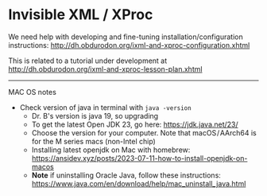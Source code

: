 # Invisible XML / XProc 

We need help with developing and fine-tuning installation/configuration instructions:
<http://dh.obdurodon.org/ixml-and-xproc-configuration.xhtml> 

This is related to a tutorial under development at <http://dh.obdurodon.org/ixml-and-xproc-lesson-plan.xhtml> 
**********
MAC OS notes 

* Check version of java in terminal with `java -version`
     * Dr. B's version is java 19, so upgrading
     * To get the latest Open JDK 23, go here: <https://jdk.java.net/23/>
     * Choose the version for your computer. Note that macOS / AArch64 is for the M series macs (non-Intel chip)
     * Installing latest openjdk on Mac with homebrew: <https://ansidev.xyz/posts/2023-07-11-how-to-install-openjdk-on-macos>
     * **Note** if uninstalling Oracle Java, follow these instructions: <https://www.java.com/en/download/help/mac_uninstall_java.html> 
         
  


